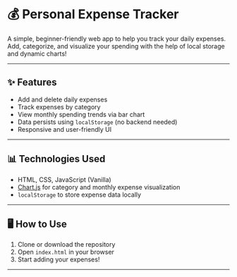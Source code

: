 # 💰 Personal Expense Tracker

A simple, beginner-friendly web app to help you track your daily expenses. Add, categorize, and visualize your spending with the help of local storage and dynamic charts!

---

## ✨ Features

- Add and delete daily expenses
- Track expenses by category
- View monthly spending trends via bar chart
- Data persists using `localStorage` (no backend needed)
- Responsive and user-friendly UI

---

## 📊 Technologies Used

- HTML, CSS, JavaScript (Vanilla)
- [Chart.js](https://www.chartjs.org/) for category and monthly expense visualization
- `localStorage` to store expense data locally

---

## 🖥️ How to Use

1. Clone or download the repository
2. Open `index.html` in your browser
3. Start adding your expenses!

---

